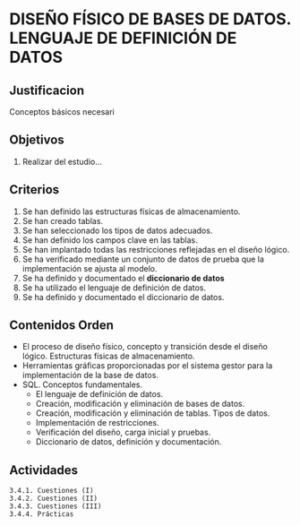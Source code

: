 # DISEÑO FÍSICO DE BASES DE DATOS. LENGUAJE DE DEFINICIÓN DE DATOS

## Justificacion
Conceptos básicos necesari

## Objetivos
1. Realizar del estudio...

## Criterios
1. Se han definido las estructuras físicas de almacenamiento.
1. Se han creado tablas.
1. Se han seleccionado los tipos de datos adecuados.
1. Se han definido los campos clave en las tablas.
1. Se han implantado todas las restricciones reflejadas en el diseño lógico.
1. Se ha verificado mediante un conjunto de datos de prueba que la implementación se ajusta al modelo.
1. Se ha definido y documentado el **diccionario de datos**
1. Se ha utilizado el lenguaje de definición de datos.
1. Se ha definido y documentado el diccionario de datos.

## Contenidos Orden
 * El proceso de diseño físico, concepto y transición desde el diseño lógico. Estructuras físicas de almacenamiento.
 * Herramientas gráficas proporcionadas por el sistema gestor para la implementación de la base de datos.
 * SQL. Conceptos fundamentales.
    * El lenguaje de definición de datos.
    * Creación, modificación y eliminación de bases de datos.
    * Creación, modificación y eliminación de tablas. Tipos de datos.
    * Implementación de restricciones.
    * Verificación del diseño, carga inicial y pruebas.
    * Diccionario de datos, definición y documentación.

## Actividades
    3.4.1. Cuestiones (I)
    3.4.2. Cuestiones (II)
    3.4.3. Cuestiones (III)
    3.4.4. Prácticas

